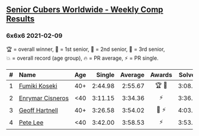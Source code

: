 <style>table {white-space: nowrap;}</style>

## [Senior Cubers Worldwide - Weekly Comp Results](/scw-comp/results/)
### 6x6x6 2021-02-09

<span style="white-space: nowrap;">🏆 = overall winner</span>, <span style="white-space: nowrap;">🥇 = 1st senior</span>, <span style="white-space: nowrap;">🥈 = 2nd senior</span>, <span style="white-space: nowrap;">🥉 = 3rd senior</span>, <span style="white-space: nowrap;">💥 = overall record (age group)</span>, <span style="white-space: nowrap;">🔥 = PR average</span>, <span style="white-space: nowrap;">⚡ = PR single</span>.

| # | Name | Age | Single | Average | Awards | Solve 1 | Solve 2 | Solve 3 | Video |
| :--: | :-- | :--: | --: | --: | :--: | --: | --: | --: | :-- |
| 1 | [Fumiki Koseki](../../persons/fumiki_koseki/666.md) | 40+ | 2:44.98 | 2:55.67 | 🏆 🥇 | 3:08.92 | 2:44.98 | 2:53.10 | [Desktop](https://www.facebook.com/events/1072787469872680/permalink/1076741959477231) / [Mobile](https://m.facebook.com/events/1072787469872680?view=permalink&id=1076741959477231) |
| 2 | [Enrymar Cisneros](../../persons/enrymar_cisneros/666.md) | <40 | 3:11.15 | 3:34.36 | ⚡ | 3:36.54 | 3:55.38 | 3:11.15 | [Desktop](https://www.facebook.com/events/1072787469872680/permalink/1077018616116232) / [Mobile](https://m.facebook.com/events/1072787469872680?view=permalink&id=1077018616116232) |
| 3 | [Geoff Hartnell](../../persons/geoff_hartnell/666.md) | 40+ | 3:26.58 | 3:54.02 | 🥈 ⚡ | 4:03.66 | 4:11.83 | 3:26.58 | [Desktop](https://www.facebook.com/events/1072787469872680/permalink/1073742303110530) / [Mobile](https://m.facebook.com/events/1072787469872680?view=permalink&id=1073742303110530) |
| 4 | [Pete Lee](../../persons/pete_lee/666.md) | <40 | 3:42.00 | 3:58.53 | ⚡ | 3:53.23 | 3:42.00 | 4:20.36 | [Desktop](https://www.facebook.com/events/1072787469872680/permalink/1073792556438838) / [Mobile](https://m.facebook.com/events/1072787469872680?view=permalink&id=1073792556438838) |

<!-- Global site tag (gtag.js) - Google Analytics -->
<script async src="https://www.googletagmanager.com/gtag/js?id=UA-86348435-3"></script>
<script>window.dataLayer = window.dataLayer || []; function gtag() {dataLayer.push(arguments);} gtag('js', new Date()); gtag('config', 'UA-86348435-3');</script>
